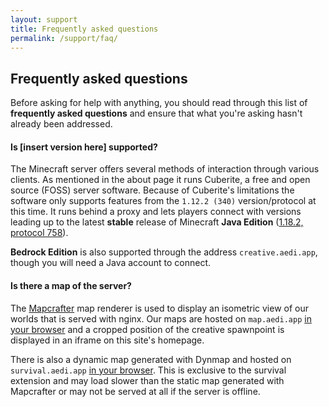 ```yaml
---
layout: support
title: Frequently asked questions
permalink: /support/faq/
---
```


<section id="frequentlyAsked">
	<div class="page-header">
		<h1>Frequently asked questions</h1>
		<p>Before asking for help with anything, you should read through this list of <b>frequently asked questions</b> and ensure that what you're asking hasn't already been addressed.</p>
		<h4>Is [insert version here] supported?</h4>
		<p>The Minecraft server offers several methods of interaction through various clients.  As mentioned in the about page it runs Cuberite, a free and open source (FOSS) server software.  Because of Cuberite's limitations the software only supports features from the <code>1.12.2 (340)</code> version/protocol at this time.  It runs behind a proxy and lets players connect with versions leading up to the latest <b>stable</b> release of Minecraft <b>Java Edition</b> (<a href="https://wiki.vg/Protocol_version_numbers" target="_blank">1.18.2, protocol 758</a>).</p>
		<p><b>Bedrock Edition</b> is also supported through the address <code>creative.aedi.app</code>, though you will need a Java account to connect.</p>
		<h4>Is there a map of the server?</h4>
		<!-- Mapcrafter explanation -->
		<p>The <a href="https://mapcrafter.org/" target="_blank">Mapcrafter</a> map renderer is used to display an isometric view of our worlds that is served with nginx.  Our maps are hosted on <code>map.aedi.app</code> <a href="https://map.aedi.app/" target="_blank">in your browser</a> and a cropped position of the creative spawnpoint is displayed in an iframe on this site's homepage.</p>
		<!-- Dynmap explanation -->
		<p>There is also a dynamic map generated with Dynmap and hosted on <code>survival.aedi.app</code> <a href="https://survival.aedi.app/" target="_blank">in your browser</a>.  This is exclusive to the survival extension and may load slower than the static map generated with Mapcrafter or may not be served at all if the server is offline.</p>
	</div>
</section>
